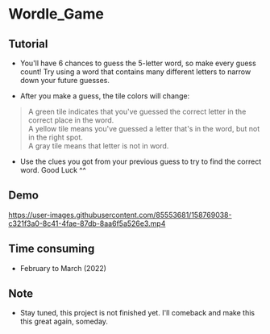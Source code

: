 # Wordle_Game

## Tutorial
- You'll have 6 chances to guess the 5-letter word, so make every guess count! Try using a word that contains many different letters to narrow down your future guesses.

- After you make a guess, the tile colors will change:
> A green tile indicates that you've guessed the correct letter in the correct place in the word. </br>
> A yellow tile means you've guessed a letter that's in the word, but not in the right spot. </br>
> A gray tile means that letter is not in word. </br>

- Use the clues you got from your previous guess to try to find the correct word. Good Luck ^^

## Demo

https://user-images.githubusercontent.com/85553681/158769038-c321f3a0-8c41-4fae-87db-8aa6f5a526e3.mp4

## Time consuming
- February to March (2022)

## Note
- Stay tuned, this project is not finished yet. I'll comeback and make this this great again, someday.

